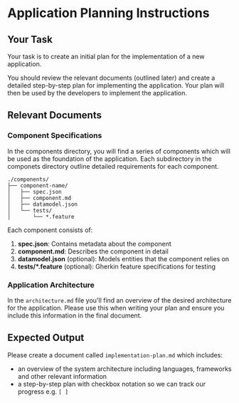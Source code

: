 # Application Planning Instructions

## Your Task

Your task is to create an initial plan for the implementation of a new application.

You should review the relevant documents (outlined later) and create a detailed step-by-step plan for implementing the 
application. Your plan will then be used by the developers to implement the application.

## Relevant Documents

### Component Specifications

In the components directory, you will find a series of components which will be used as the foundation of the 
application. Each subdirectory in the componets directory outline detailed requirements for each component. 

```
./components/
├── component-name/
│   ├── spec.json
│   ├── component.md
│   ├── datamodel.json
│   └── tests/
│       └── *.feature
```

Each component consists of:

1. **spec.json**: Contains metadata about the component
2. **component.md**: Describes the component in detail
3. **datamodel.json** (optional): Models entities that the component relies on
4. **tests/*.feature** (optional): Gherkin feature specifications for testing

### Application Architecture

In the `architecture.md` file you'll find an overview of the desired architecture for the application. Please use
this when writing your plan and ensure you include this information in the final document.

## Expected Output

Please create a document called `implementation-plan.md` which includes:
- an overview of the system architecture including languages, frameworks and other relevant information
- a step-by-step plan with checkbox notation so we can track our progress e.g. `[ ]` 
